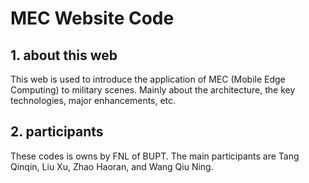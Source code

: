 # MEC Website Code
## 1. about this web
This web is used to introduce the application of MEC (Mobile Edge Computing) to military scenes.
Mainly about the architecture, the key technologies, major enhancements, etc.
## 2. participants
These codes is owns by FNL of BUPT. The main participants are Tang Qinqin, Liu Xu, Zhao Haoran, and Wang Qiu Ning.